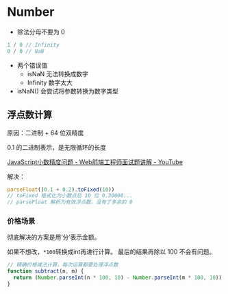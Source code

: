 # Number

- 除法分母不要为 0

```js
1 / 0 // Infinity
0 / 0 // NaN
```

- 两个错误值
  - isNaN 无法转换成数字
  - Infinity 数字太大
- isNaN() 会尝试将参数转换为数字类型

## 浮点数计算

原因：二进制 + 64 位双精度

0.1 的二进制表示，是无限循环的长度

[JavaScript小数精度问题 - Web前端工程师面试题讲解 - YouTube](https://www.youtube.com/watch?v=cI0XQkC9AOc)

解决：
```js
parseFloat((0.1 + 0.2).toFixed(10))
// toFixed 格式化为小数点后 10 位 0.30000...
// parseFloat 解析为有效浮点数，没有了多余的 0
```

### 价格场景
彻底解决的方案是用‘分’表示金额。

如果不想改，`*100`转换成int再进行计算。
最后的结果再除以 100 不会有问题。
```js
// 精确价格减法计算，每次运算都要处理浮点数
function subtract(n, m) {
  return (Number.parseInt(n * 100, 10) - Number.parseInt(m * 100, 10)) / 100
}
```
